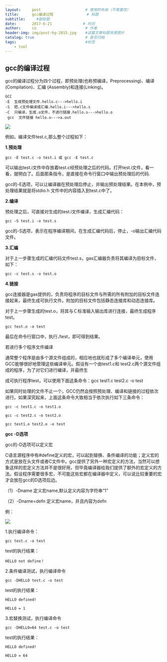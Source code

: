 ```yaml
---
layout:     post                    # 使用的布局（不需要改）
title:      gcc编译过程               # 标题 
subtitle:     #副标题
date:       2017-6-21              # 时间
author:     co                      # 作者
header-img: img/post-bg-2015.jpg    #这篇文章标题背景图片
catalog: true                       # 是否归档
tags:                               #标签
    - tool
---
```


## gcc的编译过程 
gcc的编译过程分为四个过程，即预处理(也称预编译，Preprocessing)、编译(Compilation)、汇编 (Assembly)和连接(Linking)。
```
GCC
-E  生成预处理文件.hello.c--->hello.i
-S  把.c文件编译成汇编.hello.i--->hello.s
-C  只编译，生成.o文件，不进行链接.hello.s--->hello.o
 gcc  文件链接 hello.o--->a.out
```
![](https://gitee.com/whatplane/resource/raw/master/img/1250956.png)


例如，编译文件test.c,那么整个过程如下：

**1.预处理**

`gcc -E test.c -o test.i 或 gcc -E test.c`

可以输出test.i文件中存放着test.c经预处理之后的代码。打开test.i文件，看一看，就明白了。后面那条指令，是直接在命令行窗口中输出预处理后的代码.

gcc的-E选项，可以让编译器在预处理后停止，并输出预处理结果。在本例中，预处理结果就是将stdio.h 文件中的内容插入到test.c中了。

**2.编译**

预处理之后，可直接对生成的test.i文件编译，生成汇编代码：

`gcc -S test.i -o test.s`

gcc的-S选项，表示在程序编译期间，在生成汇编代码后，停止，-o输出汇编代码文件。

**3.汇编**

对于上一步骤生成的汇编代码文件test.s，gas汇编器负责将其编译为目标文件，如下：

`gcc -c test.s -o test.o`

**4.链接**

gcc连接器是gas提供的，负责将程序的目标文件与所需的所有附加的目标文件连接起来，最终生成可执行文件。附加的目标文件包括静态连接库和动态连接库。

对于上一步骤生成的test.o，将其与Ｃ标准输入输出库进行连接，最终生成程序test。

`gcc test.o -o test`

最后在命令行窗口中，执行./test，即可得到结果。

 

若进行多个程序文件编译

通常整个程序是由多个源文件组成的，相应地也就形成了多个编译单元，使用GCC能够很好地管理这些编译单元。假设有一个由test1.c和 test2.c两个源文件组成的程序，为了对它们进行编译，并最终生

成可执行程序test，可以使用下面这条命令：gcc test1.c test2.c -o test

如果同时处理的文件不止一个，GCC仍然会按照预处理、编译和链接的过程依次进行。如果深究起来，上面这条命令大致相当于依次执行如下三条命令：
```
gcc -c test1.c -o test1.o

gcc -c test2.c -o test2.o

gcc test1.o test2.o -o test
```
 

**gcc -D选项**

gcc的-D选项可以定义宏

C语言源程序中有#define定义的宏，可以起到替换、条件编译的功能；定义宏的方式是放在头文件或者C文件中。gcc提供了另外一种宏定义的方法，当然可以想象这样的宏定义方法并不是很好用，但毕竟编译器给我们提供了额外的宏定义的方法。假设程序需要很多宏，不可能这些宏都在编译器中定义，可以说比较重要的宏才会放在gcc的D选项后边。

（1）-Dname 定义宏name,默认定义内容为字符串“1”

（2）-Dname=defn 定义宏name，并且内容为defn

例：

![](https://gitee.com/whatplane/resource/raw/master/img/27593310-91ef-4cab-b81f-7eac72a05e9c.png)

1.执行编译命令：

`gcc test.c -o test`

test的执行结果：

```
HELLO not define！
```
2.条件编译测试，执行编译命令

`gcc -DHELLO test.c -o test`

test的执行结果：

```
HELLO defined!

HELLO = 1
```

3.宏替换测试，执行编译命令

`gcc -DHELLO=64 test.c -o test`

test的执行结果：
```
HELLO defined!

HELLO = 64
```


